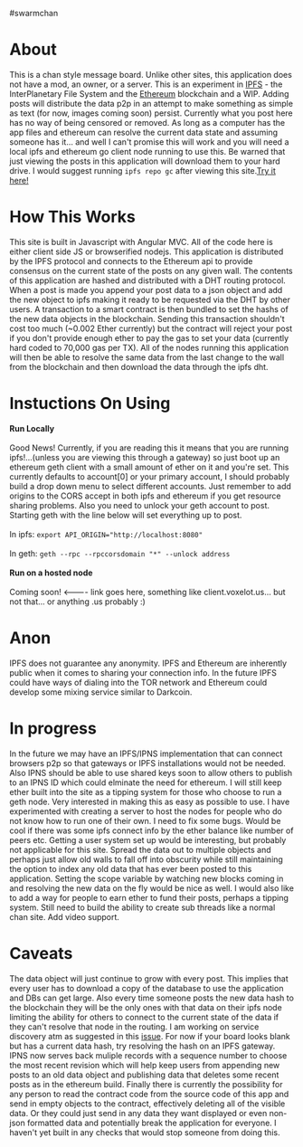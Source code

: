 #swarmchan

<h1>About</h1>
<p>This is a chan style message board. Unlike other sites, this application does not have a mod, an owner, or a server. This is an experiment in <a href="https://ipfs.io/">IPFS</a> - the InterPlanetary File System and the <a href="https://ipfs.io/">Ethereum</a> blockchain and a WIP. Adding posts will distribute the data p2p in an attempt to make something as simple as text (for now, images coming soon) persist. Currently what you post here has no way of being censored or removed. As long as a computer has the app files and ethereum can resolve the current data state and assuming someone has it... and well I can't promise this will work and you will need a local ipfs and ethereum go client node running to use this. Be warned that just viewing the posts in this application will download them to your hard drive. I would suggest running <code>ipfs repo gc</code> after viewing this site.<a href="#/boards">Try it here!</a></p>

<h1>How This Works</h1>
<p>This site is built in Javascript with Angular MVC. All of the code here is either client side JS or browserified nodejs. This application is distributed by the IPFS protocol and connects to the Ethereum api to provide consensus on the current state of the posts on any given wall.  The contents of this application are hashed and distributed with a DHT routing protocol. When a post is made you append your post data to a json object and add the new object to ipfs making it ready to be requested via the DHT by other users. A transaction to a smart contract is then bundled to set the hashs of the new data objects in the blockchain. Sending this transaction shouldn't cost too much (~0.002 Ether currently) but the contract will reject your post if you don't provide enough ether to pay the gas to set your data (currently hard coded to 70,000 gas per TX). All of the nodes running this application will then be able to resolve the same data from the last change to the wall from the blockchain and then download the data through the ipfs dht.</p>

<h1>Instuctions On Using</h1>
<p><b>Run Locally</b>
<br>
<br>
Good News! Currently, if you are reading this it means that you are running ipfs!...(unless you are viewing this through a gateway) so just boot up an ethereum geth client with a small amount of ether on it and you're set. This currently defaults to account[0] or your primary account, I should probably build a drop down menu to select different accounts. Just remember to add origins to the CORS accept in both ipfs and ethereum if you get resource sharing problems. Also you need to unlock your geth account to post. Starting geth with the line below will set everything up to post.
<br>
<br>
In ipfs:
<code>export API_ORIGIN="http://localhost:8080"</code>
<br>
<br>
In geth:
<code>geth --rpc --rpccorsdomain "*" --unlock address</code>
<br>
<br>
<b>Run on a hosted node</b>
<br>
<br>
Coming soon! <---- link goes here, something like client.voxelot.us... but not that... or anything .us probably :)
</p>

<h1>Anon</h1>
<p>IPFS does not guarantee any anonymity. IPFS and Ethereum are inherently public when it comes to sharing your connection info. In the future IPFS could have ways of dialing into the TOR network and Ethereum could develop some mixing service similar to Darkcoin.</p>

<h1>In progress</h1>
<p>In the future we may have an IPFS/IPNS implementation that can connect browsers p2p so that gateways or IPFS installations would not be needed. Also IPNS should be able to use shared keys soon to allow others to publish to an IPNS ID which could elminate the need for ethereum. I will still keep ether built into the site as a tipping system for those who choose to run a geth node. Very interested in making this as easy as possible to use.  I have experimented with creating a server to host the nodes for people who do not know how to run one of their own. I need to fix some bugs. Would be cool if there was some ipfs connect info by the ether balance like number of peers etc. Getting a user system set up would be interesting, but probably not applicable for this site. Spread the data out to multiple objects and perhaps just allow old walls to fall off into obscurity while still maintaining the option to index any old data that has ever been posted to this application. Setting the scope variable by watching new blocks coming in and resolving the new data on the fly would be nice as well. I would also like to add a way for people to earn ether to fund their posts, perhaps a tipping system. Still need to build the ability to create sub threads like a normal chan site. Add video support.</p>

<h1>Caveats</h1>
<p>The data object will just continue to grow with every post.  This implies that every user has to download a copy of the database to use the application and DBs can get large. Also every time someone posts the new data hash to the blockchain they will be the only ones with that data on their ipfs node limiting the ability for others to connect to the current state of the data if they can't resolve that node in the routing. I am working on service discovery atm as suggested in this <a href="https://github.com/ipfs/notes/issues/15">issue</a>. For now if your board looks blank but has a current data hash, try resolving the hash on an IPFS gateway. IPNS now serves back muliple records with a sequence number to choose the most recent revision which will help keep users from appending new posts to an old data object and publishing data that deletes some recent posts as in the ethereum build. Finally there is currently the possibility for any person to read the contract code from the source code of this app and send in empty objects to the contract, effectively deleting all of the visible data. Or they could just send in any data they want displayed or even non-json formatted data and potentially break the application for everyone. I haven't yet built in any checks that would stop someone from doing this.</a></p>